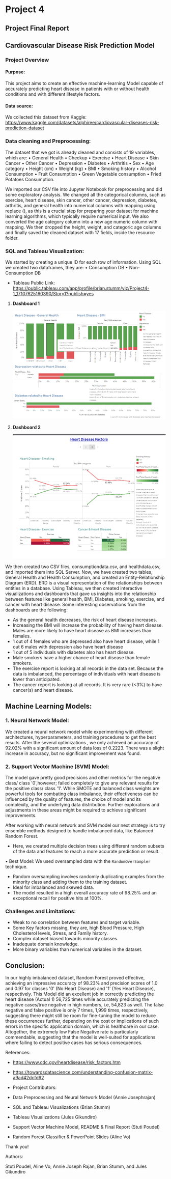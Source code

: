 # Project 4

## Project Final Report

## Cardiovascular Disease Risk Prediction Model

### Project Overview

#### Purpose:

This project aims to create an effective machine-learning Model capable of accurately predicting heart disease in patients with or without health conditions and with different lifestyle factors.  

#### Data source:

We collected this dataset from Kaggle: 
https://www.kaggle.com/datasets/alphiree/cardiovascular-diseases-risk-prediction-dataset


### Data cleaning and Preprocessing:

The dataset that we got is already cleaned and consists of 19 variables, which are:
•	General Health 
•	Checkup
•	Exercise
•	Heart Disease
•	Skin Cancer
•	Other Cancer
•	Depression
•	Diabetes
•	Arthritis
•	Sex
•	Age category
•	Height (cm)
•	Weight (kg)
•	BMI
•	Smoking history
•	Alcohol Consumption
•	Fruit Consumption
•	Green Vegetable consumption
•	Fried Potatoes Consumption.

We imported our CSV file into Jupyter Notebook for preprocessing and did some exploratory analysis. We changed all the categorical columns, such as exercise, heart disease, skin cancer, other cancer, depression, diabetes, arthritis, and general health into numerical columns with mapping using replace (), as this is a crucial step for preparing your dataset for machine learning algorithms, which typically require numerical input. We also converted the age category column into a new age numeric column with mapping. We then dropped the height, weight, and categoric age columns and finally saved the cleaned dataset with 17 fields, inside the resource folder.


### SQL and Tableau Visualization: 

We started by creating a unique ID for each row of information. Using SQL we created two dataframes, they are:
•	Consumption DB
•	Non-Consumption DB

- Tableau Public Link: https://public.tableau.com/app/profile/brian.stumm/viz/Project4-1_17107625160390/Story1?publish=yes

1. **Dashboard 1**

   ![Dashboard 1](Images/Dashboard_1.png)




2. **Dashboard 2**

   ![Dashboard 2](Images/Dashboard_2.png)


We then created two CSV files, consumptiondata.csv, and healthdata.csv, and imported them into SQL Server. Now, we have created two tables, General Health and Health Consumption, and created an Entity-Relationship Diagram (ERD). ERD is a visual representation of the relationships between entities in a database.
Using Tableau, we then created interactive visualizations and dashboards that gave us insights into the relationship between features like general health, BMI, Diabetes, smoking, exercise, and cancer with heart disease. 
Some interesting observations from the dashboards are the following:

- As the general health decreases, the risk of heart disease increases.
- Increasing the BMI will increase the probability of having heart disease. Males are more likely to have heart disease as BMI increases than females. 
- 1 out of 4 females who are depressed also have heart disease, while 1 out 6 males with depression also have heart disease
- 1 out of 5 individuals with diabetes also has heart disease. 
- Male smokers have a higher chance of heart disease than female smokers. 
- The exercise report is looking at all records in the data set.  Because the data is imbalanced, the percentage of individuals with heart disease is lower than anticipated.
- The cancer report is looking at all records.  It is very rare (<3%) to have cancer(s) and heart disease.


## Machine Learning Models:

###  1.	Neural Network Model:

We created a neural network model while experimenting with different architectures, hyperparameters, and training procedures to get the best results. After the several optimizations , we only achieved an accuracy of 92.02% with  a significant amount of data loss of 0.2223. There was a slight increase in accuracy, but no significant improvement was found.

###  2.	Support Vector Machine (SVM) Model:

The model gave pretty good precisions and other metrics for the negative class/ class '0',however; failed completely to give any relevant results for the positive class/ class '1'. While SMOTE and balanced class weights are powerful tools for combating class imbalance, their effectiveness can be influenced by the quality of features, the choice of model and its complexity, and the underlying data distribution. Further explorations and adjustments in these areas might be required to achieve significant improvements.

After working with neural network and SVM model our next strategy is to try ensemble methods designed to handle imbalanced data, like Balanced Random Forest.

- Here, we created multiple decision trees using different random subsets of the data and features to reach a more accurate prediction or result.

•	Best Model: We used oversampled data with the `RandomOverSampler` technique.
- 	Random oversampling involves randomly duplicating examples from the minority class and adding them to the training dataset.
- Ideal for imbalanced and skewed data.
- The model resulted in a high overall accuracy rate of 98.25% and an exceptional recall for positive hits at 100%.


### Challenges and Limitations:
- Weak to no correlation between features and target variable.
- Some Key factors missing, they are, high Blood Pressure, High Cholesterol levels, Stress, and Family history.
- Complex dataset biased towards minority classes.
- Inadequate domain knowledge.
- More binary variables than numerical variables in the dataset.


## Conclusion:

In our highly imbalanced dataset, Random Forest proved effective, achieving an impressive accuracy of 98.23% and precision scores of 1.0 and 0.97 for classes '0' (No Heart Disease) and '1' (Yes Heart Disease), respectively. This Model did an excellent job in correctly predicting the heart disease (Actual 1) 56,725 times while accurately predicting the negative cases/true negative in high numbers, i.e, 54,823 as well. The false negative and false positive is only 7 times, 1,999 times, respectively, suggesting there might still be room for fine-tuning the model to reduce these occurrences further, depending on the cost or implications of such errors in the specific application domain, which is healthcare in our case. Altogether, the extremely low False Negative rate is particularly commendable, suggesting that the model is well-suited for applications where failing to detect positive cases has serious consequences.


References:

- https://www.cdc.gov/heartdisease/risk_factors.htm

- https://towardsdatascience.com/understanding-confusion-matrix-a9ad42dcfd62


- Project Contributors: 

- Data Preprocessing and Neural Network Model (Annie Josephrajan)
- SQL and Tableau Visualizations (Brian Stumm)
- Tableau Visualizations (Jules Gikundiro)
- Support Vector Machine Model, README & Final Report (Stuti Poudel)
- Random Forest Classifier & PowerPoint Slides (Aline Vo)


Thank you!


Authors: 

Stuti Poudel, Aline Vo, Annie Joseph Rajan, Brian Stumm, and Jules Gikundiro





